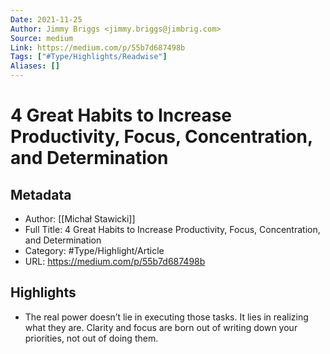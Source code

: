 ```yaml
---
Date: 2021-11-25
Author: Jimmy Briggs <jimmy.briggs@jimbrig.com>
Source: medium
Link: https://medium.com/p/55b7d687498b
Tags: ["#Type/Highlights/Readwise"]
Aliases: []
---
```

# 4 Great Habits to Increase Productivity, Focus, Concentration, and Determination

## Metadata
- Author: [[Michał Stawicki]]
- Full Title: 4 Great Habits to Increase Productivity, Focus, Concentration, and Determination
- Category: #Type/Highlight/Article
- URL: https://medium.com/p/55b7d687498b

## Highlights
- The real power doesn’t lie in executing those tasks. It lies in realizing what they are. Clarity and focus are born out of writing down your priorities, not out of doing them.
